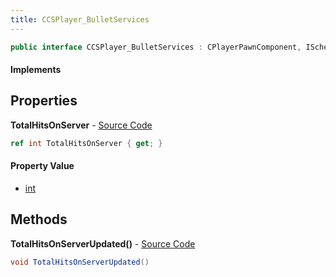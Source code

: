 ```yaml
---
title: CCSPlayer_BulletServices
---
```


```csharp
public interface CCSPlayer_BulletServices : CPlayerPawnComponent, ISchemaClass<CPlayerPawnComponent>, ISchemaClass<CCSPlayer_BulletServices>, ISchemaField, ISchemaClass, INativeHandle
```

#### Implements

## Properties

**TotalHitsOnServer** - [Source Code](https://github.com/swiftly-solution/swiftlys2/blob/main/managed/src/SwiftlyS2.Generated/Schemas/Interfaces/CCSPlayer_BulletServices.cs#L16)

```csharp
ref int TotalHitsOnServer { get; }
```

#### Property Value

- [int](https://learn.microsoft.com/dotnet/api/system.int32)

## Methods

**TotalHitsOnServerUpdated()** - [Source Code](https://github.com/swiftly-solution/swiftlys2/blob/main/managed/src/SwiftlyS2.Generated/Schemas/Interfaces/CCSPlayer_BulletServices.cs#L18)

```csharp
void TotalHitsOnServerUpdated()
```

